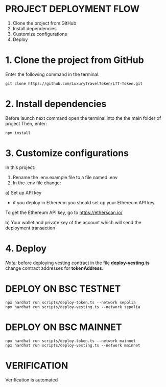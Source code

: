 # PROJECT DEPLOYMENT FLOW

1. Clone the project from GitHub
2. Install dependencies
3. Customize configurations
4. Deploy

# 1. Clone the project from GitHub

Enter the following command in the terminal:

```shell
git clone https://github.com/LuxuryTravelToken/LTT-Token.git
```

# 2. Install dependencies

Before launch next command open the terminal into the the main folder of project
Then, enter:

```shell
npm install
```

# 3. Customize configurations

In this project:

1. Rename the .env.example file to a file named .env
2. In the .env file change:

a) Set up API key
- if you deploy in Ethereum you should set up your Ethereum API key

To get the Ethereum API key, go to
<a href="https://etherscan.io/">https://etherscan.io/</a>

b) Your wallet and private key of the account which will send the deployment transaction

# 4. Deploy

<i>Note:</i> before deploying vesting contract in the file <b>deploy-vesting.ts</b> change contract addresses for <b>tokenAddress</b>.

# DEPLOY ON BSC TESTNET

```shell
npx hardhat run scripts/deploy-token.ts --network sepolia
npx hardhat run scripts/deploy-vesting.ts --network sepolia
```

# DEPLOY ON BSC MAINNET

```shell
npx hardhat run scripts/deploy-token.ts --network mainnet
npx hardhat run scripts/deploy-vesting.ts --network mainnet
```

# VERIFICATION

Verification is automated
